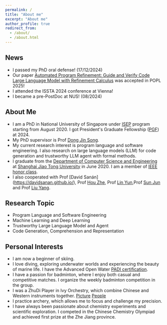 ```yaml
---
permalink: /
title: "About me"
excerpt: "About me"
author_profile: true
redirect_from: 
  - /about/
  - /about.html
---
```

## News
- I passed my PhD oral defense! (17/12/2024)
- Our paper [Automated Program Refinement: Guide and Verify Code Large Language Model with Refinement Calculus](https://arxiv.org/abs/2406.18616) was accepted in POPL 2025!
- I attended the ISSTA 2024 conference at Vienna!
- I became a pre-PostDoc at NUS! (08/2024)

## About Me
* I am a PhD in National University of Singapore under [ISEP](https://isep.nus.edu.sg/) program starting from August 2020. I got President's Graduate Fellowship ([PGF](https://nusgs.nus.edu.sg/scholarships/presidents-graduate-fellowship)) at 2024. 
* My PhD supervisor is Prof [Dong Jin Song](https://www.comp.nus.edu.sg/~dongjs/).
* My current research interest is program language and software engineering. I also research on large language models (LLM) for code generation and trustworthy LLM agent with formal methods. 
* I graduate from the [Department of Computer Science and Engineering](http://www.cs.sjtu.edu.cn/index.aspx) at [Shanghai Jiao Tong University](https://www.sjtu.edu.cn/) in June 2020. I am a member of [IEEE honor class](http://english.seiee.sjtu.edu.cn/english/info/8338.htm).
* I also cooperated with Prof [David Sanán] (https://davidsanan.github.io/), Prof [Hou Zhe](https://zhehou.github.io/), Prof [Lin Yun](http://linyun.info/),Prof [Sun Jun](https://sunjun.site/research/) and Prof [Liu Yang](https://personal.ntu.edu.sg/yangliu/). 

## Research Topic
- Program Language and Software Engineering
- Machine Learning and Deep Learning
- Trustworthy Large Language Model and Agent
- Code Generation, Comprehension and Representation

## Personal Interests
- I am now a beginner of skiing.
- I love diving, exploring underwater worlds and experiencing the beauty of marine life. I have the Advanced Open Water [PADI certification](https://www.padi.com/education).
- I have a passion for badminton, where I enjoy both casual and competitive matches. I organize the weekly badminton competition in the group.
- I was a ZhuDi Player in Ivy Orchestry, which combine Chinese and Western instruments together. [Picture](https://caiyufan-nus.github.io/files/music.jpg) [People](https://caiyufan-nus.github.io/files/orchestra.jpg)
- I practice archery, which allows me to focus and challenge my precision. 
- I have always been passionate about chemistry experiments and scientific exploration. I competed in the Chinese Chemistry Olympiad and achieved first prize at the Zhe Jiang province.